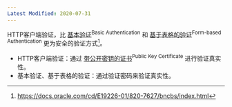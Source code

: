 ```yaml
---
Latest Modified: 2020-07-31
---
```


HTTP客户端验证，比 <u>基本验证</u><sup>Basic Authentication</sup> 和 <u>基于表格的验证</u><sup>Form-based Authentication</sup> 更为安全的验证方式[^1]。

- HTTP客户端验证：通过 <u>带公开密钥的证书</u><sup>Public Key Certificate</sup> 进行验证真实性。
- 基本验证、基于表格的验证：通过验证密码来验证真实性。



[^1]: https://docs.oracle.com/cd/E19226-01/820-7627/bncbs/index.html

